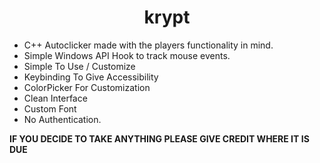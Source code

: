 <h1 align="center">krypt</h1>

- C++ Autoclicker made with the players functionality in mind.
- Simple Windows API Hook to track mouse events.
- Simple To Use / Customize
- Keybinding To Give Accessibility
- ColorPicker For Customization
- Clean Interface
- Custom Font
- No Authentication.

**IF YOU DECIDE TO TAKE ANYTHING PLEASE GIVE CREDIT WHERE IT IS DUE**
